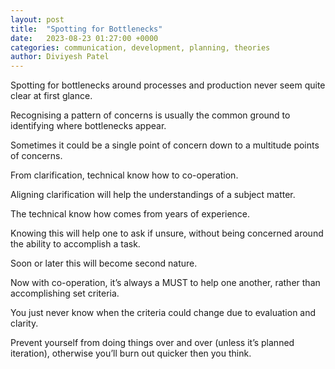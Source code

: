 ```yaml
---
layout: post
title:  "Spotting for Bottlenecks"
date:   2023-08-23 01:27:00 +0000
categories: communication, development, planning, theories
author: Diviyesh Patel
---
```


Spotting for bottlenecks around processes and production never seem quite clear at first glance.

Recognising a pattern of concerns is usually the common ground to identifying where bottlenecks appear.

Sometimes it could be a single point of concern down to a multitude points of concerns.

From clarification, technical know how to co-operation.

Aligning clarification will help the understandings of a subject matter.

The technical know how comes from years of experience.

Knowing this will help one to ask if unsure, without being concerned around the ability to accomplish a task.

Soon or later this will become second nature.

Now with co-operation, it’s always a MUST to help one another, rather than accomplishing set criteria.

You just never know when the criteria could change due to evaluation and clarity.

Prevent yourself from doing things over and over (unless it’s planned iteration), otherwise you’ll burn out quicker then you think.